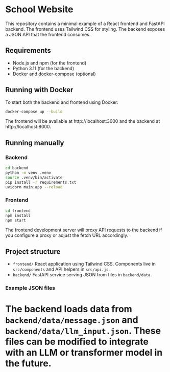# School Website

This repository contains a minimal example of a React frontend and FastAPI backend.
The frontend uses Tailwind CSS for styling. The backend exposes a JSON API
that the frontend consumes.

## Requirements
- Node.js and npm (for the frontend)
- Python 3.11 (for the backend)
- Docker and docker-compose (optional)

## Running with Docker
To start both the backend and frontend using Docker:

```bash
docker-compose up --build
```

The frontend will be available at http://localhost:3000 and the backend at
http://localhost:8000.

## Running manually

### Backend
```bash
cd backend
python -m venv .venv
source .venv/bin/activate
pip install -r requirements.txt
uvicorn main:app --reload
```

### Frontend
```bash
cd frontend
npm install
npm start
```

The frontend development server will proxy API requests to the backend if you
configure a proxy or adjust the fetch URL accordingly.


## Project structure

- `frontend/` React application using Tailwind CSS. Components live in `src/components` and API helpers in `src/api.js`.
- `backend/` FastAPI service serving JSON from files in `backend/data`.

### Example JSON files

The backend loads data from `backend/data/message.json` and `backend/data/llm_input.json`. These files can be modified to integrate with an LLM or transformer model in the future.
=======
